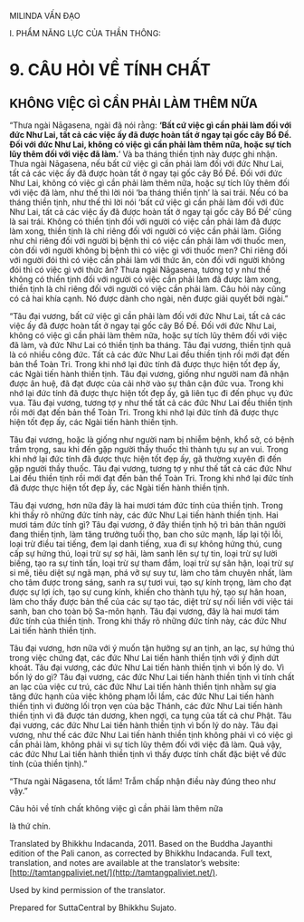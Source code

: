  

MILINDA VẤN ĐẠO

I. PHẨM NĂNG LỰC CỦA THẦN THÔNG:

# 9\. CÂU HỎI VỀ TÍNH CHẤT

## KHÔNG VIỆC GÌ CẦN PHẢI LÀM THÊM NỮA

“Thưa ngài Nāgasena, ngài đã nói rằng: **‘Bất cứ việc gì cần phải làm đối với đức Như Lai, tất cả các việc ấy đã được hoàn tất ở ngay tại gốc cây Bồ Đề. Đối với đức Như Lai, không có việc gì cần phải làm thêm nữa, hoặc sự tích lũy thêm đối với việc đã làm.**’ Và ba tháng thiền tịnh này được ghi nhận. Thưa ngài Nāgasena, nếu bất cứ việc gì cần phải làm đối với đức Như Lai, tất cả các việc ấy đã được hoàn tất ở ngay tại gốc cây Bồ Đề. Đối với đức Như Lai, không có việc gì cần phải làm thêm nữa, hoặc sự tích lũy thêm đối với việc đã làm, như thế thì lời nói ‘ba tháng thiền tịnh’ là sai trái. Nếu có ba tháng thiền tịnh, như thế thì lời nói ‘bất cứ việc gì cần phải làm đối với đức Như Lai, tất cả các việc ấy đã được hoàn tất ở ngay tại gốc cây Bồ Đề’ cũng là sai trái. Không có thiền tịnh đối với người có việc cần phải làm đã được làm xong, thiền tịnh là chỉ riêng đối với người có việc cần phải làm. Giống như chỉ riêng đối với người bị bệnh thì có việc cần phải làm với thuốc men, còn đối với người không bị bệnh thì có việc gì với thuốc men? Chỉ riêng đối với người đói thì có việc cần phải làm với thức ăn, còn đối với người không đói thì có việc gì với thức ăn? Thưa ngài Nāgasena, tương tợ y như thế không có thiền tịnh đối với người có việc cần phải làm đã được làm xong, thiền tịnh là chỉ riêng đối với người có việc cần phải làm. Câu hỏi này cũng có cả hai khía cạnh. Nó được dành cho ngài, nên được giải quyết bởi ngài.”

“Tâu đại vương, bất cứ việc gì cần phải làm đối với đức Như Lai, tất cả các việc ấy đã được hoàn tất ở ngay tại gốc cây Bồ Đề. Đối với đức Như Lai, không có việc gì cần phải làm thêm nữa, hoặc sự tích lũy thêm đối với việc đã làm, và đức Như Lai có thiền tịnh ba tháng. Tâu đại vương, thiền tịnh quả là có nhiều công đức. Tất cả các đức Như Lai đều thiền tịnh rồi mới đạt đến bản thể Toàn Tri. Trong khi nhớ lại đức tính đã được thực hiện tốt đẹp ấy, các Ngài tiến hành thiền tịnh. Tâu đại vương, giống như người nam đã nhận được ân huệ, đã đạt được của cải nhờ vào sự thân cận đức vua. Trong khi nhớ lại đức tính đã được thực hiện tốt đẹp ấy, gã liên tục đi đến phục vụ đức vua. Tâu đại vương, tương tợ y như thế tất cả các đức Như Lai đều thiền tịnh rồi mới đạt đến bản thể Toàn Tri. Trong khi nhớ lại đức tính đã được thực hiện tốt đẹp ấy, các Ngài tiến hành thiền tịnh.

Tâu đại vương, hoặc là giống như người nam bị nhiễm bệnh, khổ sở, có bệnh trầm trọng, sau khi đến gặp người thầy thuốc thì thành tựu sự an vui. Trong khi nhớ lại đức tính đã được thực hiện tốt đẹp ấy, gã thường xuyên đi đến gặp người thầy thuốc. Tâu đại vương, tương tợ y như thế tất cả các đức Như Lai đều thiền tịnh rồi mới đạt đến bản thể Toàn Tri. Trong khi nhớ lại đức tính đã được thực hiện tốt đẹp ấy, các Ngài tiến hành thiền tịnh.

Tâu đại vương, hơn nữa đây là hai mươi tám đức tính của thiền tịnh. Trong khi thấy rõ những đức tính này, các đức Như Lai tiến hành thiền tịnh. Hai mươi tám đức tính gì? Tâu đại vương, ở đây thiền tịnh hộ trì bản thân người đang thiền tịnh, làm tăng trưởng tuổi thọ, ban cho sức mạnh, lấp lại tội lỗi, loại trừ điều tai tiếng, đem lại danh tiếng, xua đi sự không hứng thú, cung cấp sự hứng thú, loại trừ sự sợ hãi, làm sanh lên sự tự tin, loại trừ sự lười biếng, tạo ra sự tinh tấn, loại trừ sự tham đắm, loại trừ sự sân hận, loại trừ sự si mê, tiêu diệt sự ngã mạn, phá vỡ sự suy tư, làm cho tâm chuyên nhất, làm cho tâm được trong sáng, sanh ra sự tươi vui, tạo sự kính trọng, làm cho đạt được sự lợi ích, tạo sự cung kính, khiến cho thành tựu hỷ, tạo sự hân hoan, làm cho thấy được bản thể của các sự tạo tác, diệt trừ sự nối liền với việc tái sanh, ban cho toàn bộ Sa-môn hạnh. Tâu đại vương, đây là hai mươi tám đức tính của thiền tịnh. Trong khi thấy rõ những đức tính này, các đức Như Lai tiến hành thiền tịnh.

Tâu đại vương, hơn nữa với ý muốn tận hưởng sự an tịnh, an lạc, sự hứng thú trong việc chứng đạt, các đức Như Lai tiến hành thiền tịnh với ý định dứt khoát. Tâu đại vương, các đức Như Lai tiến hành thiền tịnh vì bốn lý do. Vì bốn lý do gì? Tâu đại vương, các đức Như Lai tiến hành thiền tịnh vì tính chất an lạc của việc cư trú, các đức Như Lai tiến hành thiền tịnh nhằm sự gia tăng đức hạnh của việc không phạm lỗi lầm, các đức Như Lai tiến hành thiền tịnh vì đường lối trọn vẹn của bậc Thánh, các đức Như Lai tiến hành thiền tịnh vì đã được tán dương, khen ngợi, ca tụng của tất cả chư Phật. Tâu đại vương, các đức Như Lai tiến hành thiền tịnh vì bốn lý do này. Tâu đại vương, như thế các đức Như Lai tiến hành thiền tịnh không phải vì có việc gì cần phải làm, không phải vì sự tích lũy thêm đối với việc đã làm. Quả vậy, các đức Như Lai tiến hành thiền tịnh vì thấy được tính chất đặc biệt về đức tính (của thiền tịnh).”

“Thưa ngài Nāgasena, tốt lắm! Trẫm chấp nhận điều này đúng theo như vậy.”

Câu hỏi về tính chất không việc gì cần phải làm thêm nữa

là thứ chín.

Translated by Bhikkhu Indacanda, 2011. Based on the Buddha Jayanthi edition of the Pali canon, as corrected by Bhikkhu Indacanda. Full text, translation, and notes are available at the translator’s website: [http://tamtangpaliviet.net/](http://tamtangpaliviet.net/).

Used by kind permission of the translator.

Prepared for SuttaCentral by Bhikkhu Sujato.